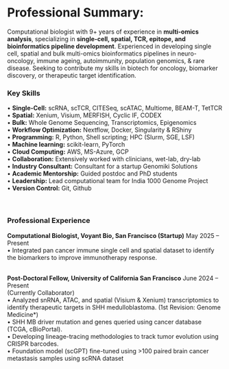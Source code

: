 # Professional Summary:
Computational biologist with 9+ years of experience in **multi-omics analysis**, specializing in **single-cell, spatial, TCR, epitope, and bioinformatics pipeline development**. Experienced in developing single cell, spatial and bulk multi-omics bioinformatics pipelines in neuro-oncology, immune ageing, autoimmunity, population genomics, & rare disease. Seeking to contribute my skills in biotech for oncology, biomarker discovery, or therapeutic target identification.

### Key Skills
•	**Single-Cell:** scRNA, scTCR, CITESeq, scATAC, Multiome, BEAM-T, TetTCR <br>
•	**Spatial:** Xenium, Visium, MERFISH, Cyclic IF, CODEX <br>
•	**Bulk:** Whole Genome Sequencing, Transcriptomics, Epigenomics <br>
•	**Workflow Optimization:** Nextflow, Docker, Singularity & RShiny <br>
•	**Programming:** R, Python, Shell scripting; HPC (Slurm, SGE, LSF) <br>
•	**Machine learning:** scikit-learn, PyTorch <br>
•	**Cloud Computing:** AWS, MS-Azure, GCP <br>
•	**Collaboration:** Extensively worked with clinicians, wet-lab, dry-lab <br>
•	**Industry Consultant:** Consultant for a startup Genomiki Solutions <br>
•	**Academic Mentorship:** Guided postdoc and PhD students <br>
•	**Leadership:** Lead computational team for India 1000 Genome Project <br>
•	**Version Control:** Git, Github <br>
<br><br>

### Professional Experience <br>
**Computational Biologist, Voyant Bio, San Francisco (Startup)**		     May 2025 – Present <br>
•	Integrated pan cancer immune single cell and spatial dataset to identify the biomarkers to improve immunotherapy response.<br><br>

**Post-Doctoral Fellow, University of California San Francisco** 		    June 2024 – Present<br>
(Currently Collaborator)	<br>
•	Analyzed snRNA, ATAC, and spatial (Visium & Xenium) transcriptomics to identify therapeutic targets in SHH medulloblastoma. (1st Revision: Genome Medicine*)<br>
•	SHH MB driver mutation and genes queried using cancer database (TCGA, cBioPortal). <br>
•	Developing lineage-tracing methodologies to track tumor evolution using CRISPR barcodes. <br>
•	Foundation model (scGPT) fine-tuned using >100 paired brain cancer metastasis samples using scRNA dataset <br>

